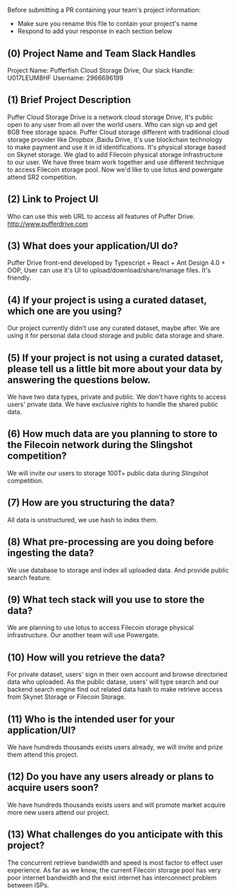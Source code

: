 # <Pufferfish Cloud Storage Drive>

Before submitting a PR containing your team's project information:
- Make sure you rename this file to contain your project's name
- Respond to add your response in each section below

## (0) Project Name and Team Slack Handles

Project Name: Pufferfish Cloud Storage Drive, Our slack Handle: U017LEUM8HF
Username: 2966696199

## (1) Brief Project Description

Puffer Cloud Storage Drive is a network cloud storage Drive, It's public open to any user from all over the world users. Who can sign up and get 8GB free storage space. Puffer Cloud storage different with traditional cloud storage provider like Dropbox ,Baidu Drive, it's use blockchain technology to make payment and use it in id identifications. It's physical storage based on Skynet storage. We glad to add Filecoin physical storage infrastructure to our user.
We have three team work together and use different technique to access Filecoin storage pool. Now we'd like to use lotus and powergate attend SR2 competition. 

## (2) Link to Project UI

Who can use this web URL to access all features of Puffer Drive.
http://www.pufferdrive.com

## (3) What does your application/UI do?
Puffer Drive front-end developed by Typescript + React + Ant Design 4.0 + OOP, User can use it's UI to upload/download/share/manage files. It's friendly.

## (4) If your project is using a curated dataset, which one are you using?
Our project currently didn't use any curated dataset, maybe after. We are using it for personal data cloud storage and public data storage and share.  

## (5) If your project is not using a curated dataset, please tell us a little bit more about your data by answering the questions below.
We have two data types, private and public. We don't have rights to access users' private data. We have exclusive rights to handle the shared public data. 

## (6) How much data are you planning to store to the Filecoin network during the Slingshot competition?
We will invite our users to storage 100T+ public data during Slingshot competition.

## (7) How are you structuring the data?
All data is unstructured, we use hash to index them.

## (8) What pre-processing are you doing before ingesting the data?
We use database to storage and index all uploaded data. And provide public search feature. 

## (9)  What tech stack will you use to store the data?
We are planning to use lotus to access Filecoin storage physical infrastructure. Our another team will use Powergate.

## (10) How will you retrieve the data?
For private dataset, users' sign in their own account and browse directoried data who uploaded. As the public datase, users' will type search and our backend search engine find out related data hash to make retrieve access from Skynet Storage or Filecoin Storage. 

## (11) Who is the intended user for your application/UI?
We have hundreds thousands exists users already, we will invite and prize them attend this project.

## (12) Do you have any users already or plans to acquire users soon?
We have hundreds thousands exists users and will promote market acquire more new users attend our project.

## (13) What challenges do you anticipate with this project?
The concurrent retrieve bandwidth and speed is most factor to effect user experience. As far as we know, the current Filecoin storage pool has very poor internet bandwidth and the exist internet has interconnect problem between ISPs.

